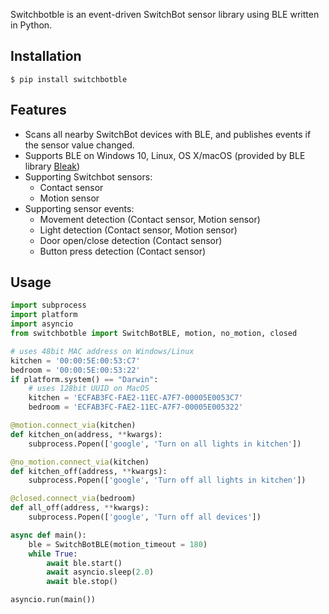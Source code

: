 Switchbotble is an event-driven SwitchBot sensor library using BLE written in Python.

## Installation

```
$ pip install switchbotble
```

## Features

* Scans all nearby SwitchBot devices with BLE, and publishes events if the sensor value changed.
* Supports BLE on Windows 10, Linux, OS X/macOS (provided by BLE library [Bleak](https://github.com/hbldh/bleak))
* Supporting Switchbot sensors:
  * Contact sensor
  * Motion sensor
* Supporting sensor events:
  * Movement detection (Contact sensor, Motion sensor)
  * Light detection (Contact sensor, Motion sensor)
  * Door open/close detection (Contact sensor)
  * Button press detection (Contact sensor)

## Usage

``` python
import subprocess
import platform
import asyncio
from switchbotble import SwitchBotBLE, motion, no_motion, closed

# uses 48bit MAC address on Windows/Linux
kitchen = '00:00:5E:00:53:C7'
bedroom = '00:00:5E:00:53:22'
if platform.system() == "Darwin":
    # uses 128bit UUID on MacOS
    kitchen = 'ECFAB3FC-FAE2-11EC-A7F7-00005E0053C7'
    bedroom = 'ECFAB3FC-FAE2-11EC-A7F7-00005E005322'

@motion.connect_via(kitchen)
def kitchen_on(address, **kwargs):
    subprocess.Popen(['google', 'Turn on all lights in kitchen'])

@no_motion.connect_via(kitchen)
def kitchen_off(address, **kwargs):
    subprocess.Popen(['google', 'Turn off all lights in kitchen'])

@closed.connect_via(bedroom)
def all_off(address, **kwargs):
    subprocess.Popen(['google', 'Turn off all devices'])

async def main():
    ble = SwitchBotBLE(motion_timeout = 180)
    while True:
        await ble.start()
        await asyncio.sleep(2.0)
        await ble.stop()

asyncio.run(main())
```
